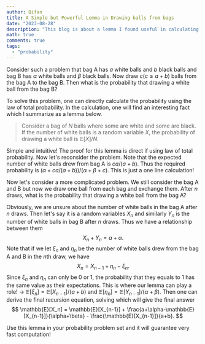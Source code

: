 ```yaml
---
author: Qifan
title: A Simple but Powerful Lemma in Drawing balls from bags
date: "2023-08-28"
description: "This blog is about a lemma I found useful in calculating probability in ball-drawing problems."
math: true
comments: true
tags: 
  - "probability"
---
```


Consider such a problem that bag A has $a$ white balls and $b$ black balls and bag B has $\alpha$ white balls and $\beta$ black balls. Now draw $c(c\leq a+b)$ balls from the bag A to the bag B. Then what is the probability that drawing a white ball from the bag B?

To solve this problem, one can directly calculate the probability using the law of total probability. In the calculation, one will find an interesting fact which I summarize as a lemma below. 

> Consider a bag of $N$ balls where some are white and some are black. If the number of white balls is a random variable $X$, the probability of drawing a white ball is $\mathbb{E}[X]/N$.

Simple and intuitive! The proof for this lemma is direct if using law of total probability. Now let's reconsider the problem. Note that the expected number of white balls drew from bag A is $ca/(a+b)$. Thus the required probability is $(\alpha + ca/(a+b))/(\alpha+\beta+c)$. This is just a one line calculation! 

Now let's consider a more complicated problem. We still consider the bag A and B but now we draw one ball from each bag and exchange them. After $n$ draws, what is the probability that drawing a white ball from the bag A?

Obviously, we are unsure about the number of white balls in the bag A after $n$ draws. Then let's say it is a random variables $X_n$ and similarly $Y_n$ is the number of white balls in bag B after $n$ draws. Thus we have a relationship between them  
$$
X_n + Y_n = a + \alpha.
$$
Note that if we let $\xi_n$ and $\eta_n$ be the number of white balls drew from the bag A and B in the $n$th draw, we have
$$
X_n = X_{n-1} + \eta_n - \xi_n.
$$
Since $\xi_n$ and $\eta_n$ can only be 0 or 1, the probability that they equals to 1 has the same value as their expectations. This is where our lemma can play a role! $\rightarrow\ \mathbb{E}[\xi_n] = \mathbb{E}[X_{n-1}]/(a+b)$ and $\mathbb{E}[\eta_n] = \mathbb{E}[Y_{n-1}]/(\alpha+\beta)$. Then one can derive the final recursion equation, solving which will give the final answer
$$
\mathbb{E}[X_n] = \mathbb{E}[X_{n-1}] + \frac{a+\alpha-\mathbb{E}[X_{n-1}]}{\alpha+\beta} - \frac{\mathbb{E}[X_{n-1}]}{a+b}.
$$

Use this lemma in your probability problem set and it will guarantee very fast computation!
